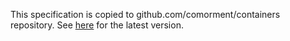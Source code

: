 This specification is copied to github.com/comorment/containers repository. See [here](https://github.com/comorment/containers/blob/main/gwas/pheno_geno_specification.md) for the latest version.
